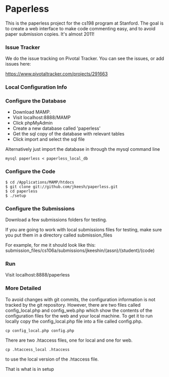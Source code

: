 # Paperless

This is the paperless project for the cs198 program at Stanford. 
The goal is to create a web interface to make code commenting 
easy, and to avoid paper submission copies. It's almost 2011!

### Issue Tracker

We do the issue tracking on Pivotal Tracker. You can see the issues,
or add issues here:

https://www.pivotaltracker.com/projects/291663

### Local Configuration Info


### Configure the Database

- Download MAMP.
- Visit localhost:8888/MAMP
- Click phpMyAdmin
- Create a new database called 'paperless'
- Get the sql copy of the database with relevant tables
- Click import and select the sql file

Alternatively just import the database in through the mysql command line

    mysql paperless < paperless_local_db


### Configure the Code

    $ cd /Applications/MAMP/htdocs
    $ git clone git://github.com/jkeesh/paperless.git
    $ cd paperless
    $ ./setup

### Configure the Submissions

Download a few submissions folders for testing.

If you are going to work with local submissions files for testing, 
make sure you put them in a directory called submission_files

For example, for me it should look like this:
    submission_files/cs106a/submissions/jkeeshin/(assn)/(student)/(code)

### Run

Visit localhost:8888/paperless


### More Detailed

To avoid changes with git commits, the configuration information
is not tracked by the git repository. However, there are two
files called config_local.php and config_web.php which show the 
contents of the configuration files for the web and your local 
machine. To get it to run locally copy the config_local.php file
into a file called config.php.

    cp config_local.php config.php

There are two .htaccess files, one for local and one for web.

    cp .htaccess_local .htaccess 

to use the local version of the .htaccess file.

That is what is in setup
